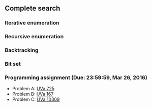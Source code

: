 ## Complete search

### Iterative enumeration

### Recursive enumeration

### Backtracking

### Bit set

### Programming assignment (Due: 23:59:59, Mar 26, 2016)

+   Problem A: [UVa 725](https://uva.onlinejudge.org/index.php?option=com_onlinejudge&Itemid=8&category=9&page=show_problem&problem=666)
+   Problem B: [UVa 167](https://uva.onlinejudge.org/index.php?option=com_onlinejudge&Itemid=8&category=645&page=show_problem&problem=103)
+   Problem C: [UVa 10309](https://uva.onlinejudge.org/index.php?option=com_onlinejudge&Itemid=8&category=15&page=show_problem&problem=1250)
